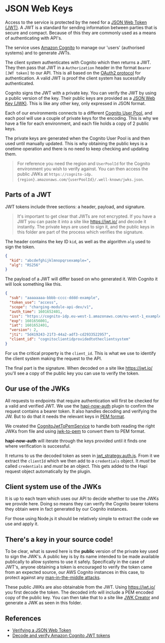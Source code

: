 # JSON Web Keys

Access to the service is protected by the need for a [JSON Web Token (JWT)](https://jwt.io/introduction/). A JWT is a standard for sending information between parties that is secure and compact. Because of this they are commonly used as a means of authenticating with API's.

The service uses [Amazon Cognito](https://docs.aws.amazon.com/cognito/latest/developerguide/what-is-amazon-cognito.html) to manage our 'users' (authorised systems) and to generate JWTs.

The client system authenticates with Cognito which then returns a JWT. They then pass that JWT in a `Authorization` header in the format `Bearer [JWT token]` to our API. This is all based on the [OAuth2 protocol](https://oauth.net/2/) for authentication. A valid JWT is proof the client system has sucessfully authenticated.

Cognito signs the JWT with a private key. You can verify the JWT by using a public version of the key. Their public keys are provided as a [JSON Web Key (JWK)](https://tools.ietf.org/html/rfc7517). This is like any other key, only expressed in JSON format.

Each of our environments connects to a different [Cognito User Pool](https://docs.aws.amazon.com/cognito/latest/developerguide/cognito-user-identity-pools.html), and each pool will use a couple of private keys for the encoding. This is why we have a file for each environment, and each file holds a copy of 2 public keys.

The private keys are generated when the Cognito User Pool is and then used until manually updated. This is why obtaining the public keys is a onetime operation and there is no need to keep checking and updating them.

> For reference you need the region and `UserPoolId` for the Cognito environment you wish to verify against. You can then access the public JWKs at `https://cognito-idp.{region}.amazonaws.com/{userPoolId}/.well-known/jwks.json`.

## Parts of a JWT

JWT tokens include three sections: a header, payload, and signature.

> It's important to get clear that JWTs are not encrypted. If you have a JWT you can paste it into a site like <https://jwt.io/> and decode it instantly. The private keys are used to sign it, and the public keys in this folder are part of the process which verifies the signature.

The header contains the key ID `kid`, as well as the algorithm `alg` used to sign the token.

```json
{
  "kid": "abcdefghijklmnopqrsexample=",
  "alg": "RS256"
}
```

The payload of a JWT will differ based on who generated it. With Cognito it will look something like this.

```json
{
  "sub": "aaaaaaaa-bbbb-cccc-dddd-example",
  "token_use": "access",
  "scope": "charging-module-api-dev/v1",
  "auth_time": 1601652401,
  "iss": "https://cognito-idp.eu-west-1.amazonaws.com/eu-west-1_example",
  "exp": 1601656001,
  "iat": 1601652401,
  "version": 2,
  "jti": "5d419243-21f3-44a2-adf3-cd2933522957",
  "client_id": "cognitoclientidprovidedtotheclientsystem"
}
```

For us the critical property is the `client_id`. This is what we use to identify the client system making the request to the API.

The final part is the signature. When decoded on a site like <https://jwt.io/> you'll see a copy of the public key you can use to verify the token.

## Our use of the JWKs

All requests to endpoints that require authentication will first be checked for a valid and verified JWT. We use the [hapi-now-auth](https://github.com/now-ims/hapi-now-auth) plugin to confirm the request contains a bearer token. It also handles decoding and verifying the JW. But to do that it needs the relevant keys in [PEM format](http://www.logicio.com/HTML/security-file-format.htm).

We created the [CognitoJwtToPemService](app/services/cognito_jwt_to_pem.service.js) to handle both reading the right JWKs from file and using [jwk-to-pem](https://github.com/Brightspace/node-jwk-to-pem) to convert them to PEM format.

**hapi-now-auth** will iterate through the keys provided until it finds one where verification is successful.

It returns to us the decoded token as seen in [jwt_strategy.auth.js](app/auth/jwt_strategy.auth.js). From it we extract the `clientId` which we then add to a `credentials` object. It *must* be called `credentials` and *must* be an object. This gets added to the Hapi request object automatically by the plugin.

## Client system use of the JWKs

It is up to each team which uses our API to decide whether to use the JWKs we provide here. Doing so means they can verify the Cognito bearer tokens they obtain were in fact generated by our Cognito instances.

For those using Node.js it should be relatively simple to extract the code we use and apply it.

## There's a key in your source code!

To be clear, what is saved here is the **public** version of the private key used to sign the JWK's. A public key is by its name intended to be made available publically to allow systems to use it safely. Specifically in the case of JWT's, anyone obtaining a token is encouraged to verify the token came from an expected source, our AWS Cognito instances in this case, to protect against any [man-in-the-middle attacks](https://en.wikipedia.org/wiki/Man-in-the-middle_attack).

These public JWKs are also obtainable from the JWT. Using <https://jwt.io/> you first decode the token. The decoded info will include a PEM encoded copy of the public key. You can then take that to a site like [JWK Creator](https://russelldavies.github.io/jwk-creator/) and generate a JWK as seen in this folder.

## References

- [Verifying a JSON Web Token](https://docs.aws.amazon.com/cognito/latest/developerguide/amazon-cognito-user-pools-using-tokens-verifying-a-jwt.html)
- [Decode and verify Amazon Cognito JWT tokens](https://github.com/awslabs/aws-support-tools/tree/master/Cognito/decode-verify-jwt)
